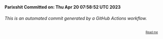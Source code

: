 **Parixshit Committed on: Thu Apr 20 07:58:52 UTC 2023** <!-- 59f5758f-4117-4cae-b809-2f4814c477c3 -->

###### This is an automated commit generated by a GitHub Actions workflow.

<div align="right"><sub><sup><a href="https://github.com/Parixshit/AutoCommit.git">Read me</a></sup></sub></div>
